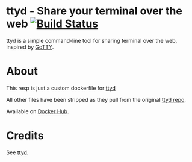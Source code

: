 # ttyd - Share your terminal over the web [![Build Status](https://travis-ci.org/tsl0922/ttyd.svg?branch=master)](https://travis-ci.org/tsl0922/ttyd)

ttyd is a simple command-line tool for sharing terminal over the web, inspired by [GoTTY][1].

# About
This resp is just a custom dockerfile for [ttyd][2]

All other files have been stripped as they pull from the original [ttyd repo][2].

Available on [Docker Hub][3].

# Credits

See [ttyd][2].

  [1]: https://github.com/yudai/gotty
  [2]: https://tsl0922.github.io/ttyd
  [3]: https://hub.docker.com/r/lusky3/ttyd/